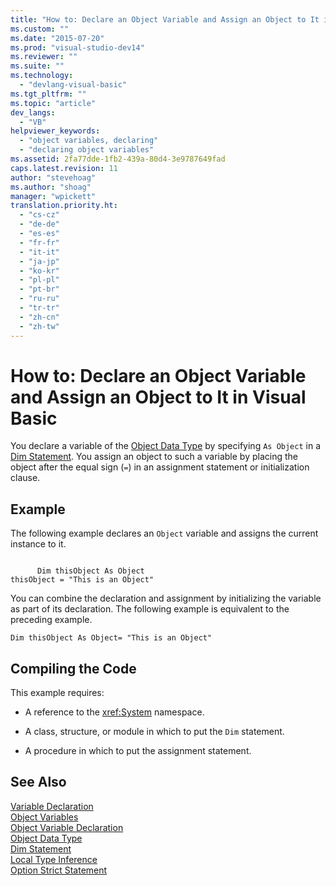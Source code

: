 ```yaml
---
title: "How to: Declare an Object Variable and Assign an Object to It in Visual Basic"
ms.custom: ""
ms.date: "2015-07-20"
ms.prod: "visual-studio-dev14"
ms.reviewer: ""
ms.suite: ""
ms.technology: 
  - "devlang-visual-basic"
ms.tgt_pltfrm: ""
ms.topic: "article"
dev_langs: 
  - "VB"
helpviewer_keywords: 
  - "object variables, declaring"
  - "declaring object variables"
ms.assetid: 2fa77dde-1fb2-439a-80d4-3e9787649fad
caps.latest.revision: 11
author: "stevehoag"
ms.author: "shoag"
manager: "wpickett"
translation.priority.ht: 
  - "cs-cz"
  - "de-de"
  - "es-es"
  - "fr-fr"
  - "it-it"
  - "ja-jp"
  - "ko-kr"
  - "pl-pl"
  - "pt-br"
  - "ru-ru"
  - "tr-tr"
  - "zh-cn"
  - "zh-tw"
---
```

# How to: Declare an Object Variable and Assign an Object to It in Visual Basic
You declare a variable of the [Object Data Type](../../../../visual-basic\language-reference\data-types/object-data-type.md) by specifying `As Object` in a [Dim Statement](../../../../visual-basic\language-reference\statements/dim-statement.md). You assign an object to such a variable by placing the object after the equal sign (`=`) in an assignment statement or initialization clause.  
  
## Example  
 The following example declares an `Object` variable and assigns the current instance to it.  
  
```  
  
      Dim thisObject As Object  
thisObject = "This is an Object"  
```  
  
 You can combine the declaration and assignment by initializing the variable as part of its declaration. The following example is equivalent to the preceding example.  
  
```  
Dim thisObject As Object= "This is an Object"  
```  
  
## Compiling the Code  
 This example requires:  
  
-   A reference to the <xref:System> namespace.  
  
-   A class, structure, or module in which to put the `Dim` statement.  
  
-   A procedure in which to put the assignment statement.  
  
## See Also  
 [Variable Declaration](../../../../visual-basic\programming-guide\language-features\variables/variable-declaration.md)   
 [Object Variables](../../../../visual-basic\programming-guide\language-features\variables/object-variables.md)   
 [Object Variable Declaration](../../../../visual-basic\programming-guide\language-features\variables/object-variable-declaration.md)   
 [Object Data Type](../../../../visual-basic\language-reference\data-types/object-data-type.md)   
 [Dim Statement](../../../../visual-basic\language-reference\statements/dim-statement.md)   
 [Local Type Inference](../../../../visual-basic\programming-guide\language-features\variables/local-type-inference.md)   
 [Option Strict Statement](../../../../visual-basic\language-reference\statements/option-strict-statement.md)